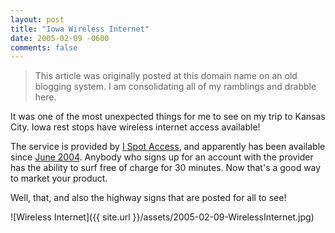 ```yaml
---
layout: post
title: "Iowa Wireless Internet"
date: 2005-02-09 -0600
comments: false
---
```


> This article was originally posted at this domain name on an old blogging system.  I am consolidating all of my ramblings and drabble here.

It was one of the most unexpected things for me to see on my trip to Kansas City.  Iowa rest stops have wireless internet access available!

The service is provided by [I Spot Access][1], and apparently has been available since [June 2004][2].  Anybody who signs up for an account with the provider has the ability to surf free of charge for 30 minutes.  Now that's a good way to market your product.

Well, that, and also the highway signs that are posted for all to see!

![Wireless Internet]({{ site.url }}/assets/2005-02-09-WirelessInternet.jpg)

[1]: http://www.i-spotaccess.com/
[2]: http://www.i-spotaccess.com/Information/NewsRelease_IowaDOT.htm